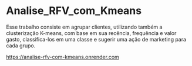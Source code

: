 # Analise_RFV_com_Kmeans

Esse trabalho consiste em agrupar clientes, utilizando também a clusterização K-means, com base em sua recência, frequência e valor gasto, classifica-los em uma classe e sugerir uma ação de marketing para cada grupo.

https://analise-rfv-com-kmeans.onrender.com
